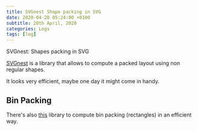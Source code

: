 ```yaml
---
title: SVGnest Shape packing in SVG
date: 2020-04-20 05:24:00 +0100
subtitle: 20th April, 2020
categories: Logs
tags: [log]
---
```


SVGnest: Shapes packing in SVG

[SVGnest](https://github.com/Jack000/SVGnest) is a library that allows to compute a packed layout using non regular shapes.

It looks very efficient, maybe one day it might come in handy.

## Bin Packing

There's also [this](http://incise.org/2d-bin-packing-with-javascript-and-canvas.html ) library to compute bin packing (rectangles) in an efficient way.

